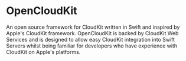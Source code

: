 # OpenCloudKit
An open source framework for CloudKit written in Swift and inspired by Apple's CloudKit framework. 
OpenCloudKit is backed by CloudKit Web Services and is designed to allow easy CloudKit integration into Swift Servers whilst being familiar for developers who have experience with CloudKit on Apple's platforms.

